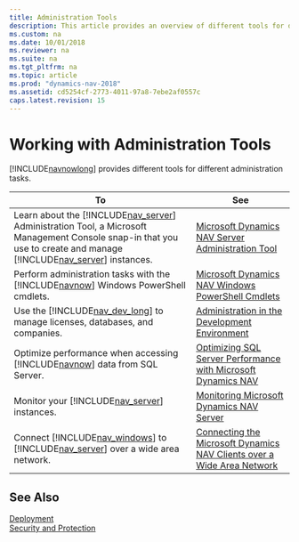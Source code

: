 ```yaml
---
title: Administration Tools
description: This article provides an overview of different tools for different administrative tasks in Microsoft Dynamics NAV 'TENERIFE'.
ms.custom: na
ms.date: 10/01/2018
ms.reviewer: na
ms.suite: na
ms.tgt_pltfrm: na
ms.topic: article
ms.prod: "dynamics-nav-2018"
ms.assetid: cd5254cf-2773-4011-97a8-7ebe2af0557c
caps.latest.revision: 15
---
```

# Working with Administration Tools
[!INCLUDE[navnowlong](includes/navnowlong_md.md)] provides different tools for different administration tasks.  
  
|To|See|  
|--------|---------|  
|Learn about the [!INCLUDE[nav_server](includes/nav_server_md.md)] Administration Tool, a Microsoft Management Console snap-in that you use to create and manage [!INCLUDE[nav_server](includes/nav_server_md.md)] instances.|[Microsoft Dynamics NAV Server Administration Tool](Microsoft-Dynamics-NAV-Server-Administration-Tool.md)|  
|Perform administration tasks with the [!INCLUDE[navnow](includes/navnow_md.md)] Windows PowerShell cmdlets.|[Microsoft Dynamics NAV Windows PowerShell Cmdlets](Microsoft-Dynamics-NAV-Windows-PowerShell-Cmdlets.md)|    
|Use the [!INCLUDE[nav_dev_long](includes/nav_dev_long_md.md)] to manage licenses, databases, and companies.|[Administration in the Development Environment](Administration-in-the-Development-Environment.md)|  
|Optimize performance when accessing [!INCLUDE[navnow](includes/navnow_md.md)] data from SQL Server.|[Optimizing SQL Server Performance with Microsoft Dynamics NAV](Optimizing-SQL-Server-Performance-with-Microsoft-Dynamics-NAV.md)|  
|Monitor your [!INCLUDE[nav_server](includes/nav_server_md.md)] instances.|[Monitoring Microsoft Dynamics NAV Server](Monitoring-Microsoft-Dynamics-NAV-Server.md)|  
|Connect [!INCLUDE[nav_windows](includes/nav_windows_md.md)] to [!INCLUDE[nav_server](includes/nav_server_md.md)] over a wide area network.|[Connecting the Microsoft Dynamics NAV Clients over a Wide Area Network](Connecting-the-Microsoft-Dynamics-NAV-Clients-over-a-Wide-Area-Network.md)|  
  
## See Also  
 [Deployment](Deployment.md)   
 [Security and Protection](Security-and-Protection.md)

